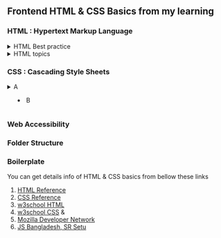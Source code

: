 ##  Frontend HTML & CSS Basics from my learning

### HTML : Hypertext Markup Language

<details>
  <summary>HTML Best practice</summary>
  
* BEM (Block Element Modifier)
* Semantic HTML
* HTML Best practice by Kyo Nagashima, check [HTML Best Practice](https://github.com/hail2u/html-best-practices)

</details>

<details>
  <summary>HTML topics</summary>

* HTML Form
* HTML Attributes
* HTML tag Elements
	* Block & inline elements
	* meta tags
	* self closing elements
* HTML Inputs
	
</details>

###  CSS : Cascading Style Sheets

<details>
  <summary>A<summary>

* B

</details>

### Web Accessibility
### Folder Structure
### Boilerplate

You can get details info of HTML & CSS basics from bellow these links

1. [HTML Reference](https://htmlreference.io/)
2. [CSS Reference](https://cssreference.io/)
3. [w3school HTML](https://www.w3schools.com/html/default.asp) 
4. [w3school CSS](https://www.w3schools.com/css/default.asp) &
5. [Mozilla Developer Network](https://developer.mozilla.org/en-US/)
6. [JS Bangladesh, SR Setu](https://www.youtube.com/playlist?list=PL4iFnndHldugVWLTCHxJPhvKxJPDeYIGa)
